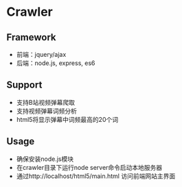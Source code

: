 Crawler
========
Framework 
---------
* 前端：jquery/ajax
* 后端：node.js, express, es6

Support
--------
* 支持B站视频弹幕爬取
* 支持视频弹幕词频分析
* html5将显示弹幕中词频最高的20个词

Usage
--------
* 确保安装node.js模块
* 在crawler目录下运行node server命令启动本地服务器
* 通过http://localhost/html5/main.html 访问前端网站主界面

